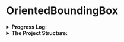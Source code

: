 # OrientedBoundingBox


<details>
  <summary><b> Progress Log: </b></summary>
  
* 17/10/2021 (Lin): Write script for downloading DODAv1.0 dataset.
* 18/10/2021 (Lin): Create a Pytorch `Dataset` and `DataLoader` for DOTA dataset.
* 18/10/2021 (Lin): Add sample data and obb visualization for the data.
* 21/10/2021 (Lin): Add YOLOv5 for Backbone and Neck feature extraction

</details>


<details>
  <summary><b> The Project Structure: </b></summary>

* Needs to be updated..
  
```
└─ OrientedBoundingBox
   ├─ data
   │   ├─ dataset.py
   │   ├─ downloader.py
   │   └─ visualize.py
   ├─ sample_data
   │   ├─ train
   │   │  ├─ images
   │   │  └─ labelTxt
   │   └─ val
   │      ├─ images
   │      └─ labelTxt
   ├─ main.py
   └─ README.md
```
</details>